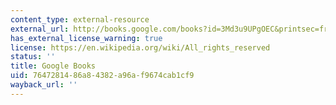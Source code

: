 ```yaml
---
content_type: external-resource
external_url: http://books.google.com/books?id=3Md3u9UPgOEC&printsec=frontcover
has_external_license_warning: true
license: https://en.wikipedia.org/wiki/All_rights_reserved
status: ''
title: Google Books
uid: 76472814-86a8-4382-a96a-f9674cab1cf9
wayback_url: ''
---
```

